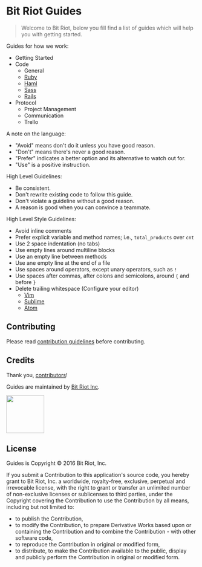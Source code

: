 Bit Riot Guides
===
> Welcome to Bit Riot, below you fill find a list of guides which will help you with getting started.

Guides for how we work:

* Getting Started
* Code
  * General
  * [Ruby](code/ruby)
  * [Haml](code/haml)
  * [Sass](code/sass)
  * [Rails](code/rails)
* Protocol
  * Project Management
  * Communication
  * Trello

A note on the language:

* "Avoid" means don't do it unless you have good reason.
* "Don't" means there's never a good reason.
* "Prefer" indicates a better option and its alternative to watch out for.
* "Use" is a positive instruction.

High Level Guidelines:

* Be consistent.
* Don't rewrite existing code to follow this guide.
* Don't violate a guideline without a good reason.
* A reason is good when you can convince a teammate.

High Level Style Guidelines:

* Avoid inline comments
* Prefer explicit variable and method names; i.e., `total_products` over `cnt`
* Use 2 space indentation (no tabs)
* Use empty lines around multiline blocks
* Use an empty line between methods
* Use ane empty line at the end of a file
* Use spaces around operators, except unary operators, such as `!`
* Use spaces after commas, after colons and semicolons, around `{` and before `}`
* Delete trailing whitespace (Configure your editor)
  * [Vim](http://vi.stackexchange.com/questions/454/whats-the-simplest-way-to-strip-trailing-whitespace-from-all-lines-in-a-file)
  * [Sublime](http://nategood.com/sublime-text-strip-whitespace-save)
  * [Atom](http://stackoverflow.com/questions/30403150/atom-text-editor-remove-trailing-whitespace-on-save)


Contributing
---
Please read [contribution guidelines] before contributing.

[contribution guidelines]: /CONTRIBUTING.md

Credits
---
Thank you, [contributors](https://github.com/bitriot/guides/graphs/contributors)!

Guides are maintained by [Bit Riot Inc](http://bitriot.co).

<img src="http://bitriot.co/images/ic-logo-blue-dark-gray.svg" width="100"/>

License
---
Guides is Copyright © 2016 Bit Riot, Inc.

If you submit a Contribution to this application's source code, you hereby grant to Bit Riot, Inc. a worldwide, royalty-free, exclusive, perpetual and irrevocable license, with the right to grant or transfer an unlimited number of non-exclusive licenses or sublicenses to third parties, under the Copyright covering the Contribution to use the Contribution by all means, including but not limited to:

- to publish the Contribution,
- to modify the Contribution, to prepare Derivative Works based upon or containing the Contribution and to combine the Contribution - with other software code,
- to reproduce the Contribution in original or modified form,
- to distribute, to make the Contribution available to the public, display and publicly perform the Contribution in original or modified form.
